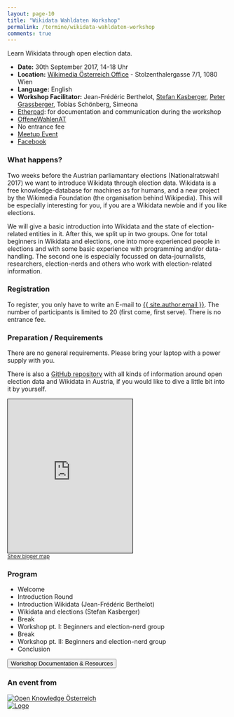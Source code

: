 ```yaml
---
layout: page-10
title: "Wikidata Wahldaten Workshop"
permalink: /termine/wikidata-wahldaten-workshop
comments: true
---
```


<div class="row col-xs-12 col-md-8">
<p>Learn Wikidata through open election data.</p>

<ul>
<li><strong>Date:</strong> 30th September 2017, 14-18 Uhr</li>
<li><strong>Location:</strong> <a href="https://wikimedia.at/" title="Wikimedia Österreich">Wikimedia Österreich Office</a> - Stolzenthalergasse 7/1, 1080 Wien</li>
<li><strong>Language:</strong> English</li>
<li><strong>Workshop Facilitator:</strong> Jean-Frédéric Berthelot, <a href="http://stefankasberger.eu" title="Website">Stefan Kasberger</a>, <a href="http://petergrassberger.com/" title="Peter Grassberger">Peter Grassberger</a>, Tobias Schönberg, Simeona</li>
<li><a href="http://pad.okfn.org/p/OffeneWahlenAT-Wikidata" title="Etherpad">Etherpad</a>: for documentation and communication during the workshop</li>
<li><a href="https://twitter.com/search?f=tweets&q=%23OffeneWahlenAT&src=typd" title="OffeneWahlenAT"><i class="fa fa-hashtag" aria-hidden="true"></i>OffeneWahlenAT</a></li>
<li>No entrance fee</li>
<li><a href="https://www.meetup.com/de-DE/Open-Knowledge-Oesterreich/events/243093552" title="Meetup">Meetup Event</a></li>
<li><a href="https://www.facebook.com/events/363951670684786/" title="Facebook">Facebook</a></li>
</ul>

<h3>What happens?</h3>
<p>Two weeks before the Austrian parliamantary elections (Nationalratswahl 2017) we want to introduce Wikidata through election data. Wikidata is a free knowledge-database for machines as for humans, and a new project by the Wikimedia Foundation (the organisation behind Wikipedia). This will be especially interesting for you, if you are a Wikidata newbie and if you like elections.</p>

<p>We will give a basic introduction into Wikidata and the state of election-related entities in it. After this, we split up in two groups. One for total beginners in Wikidata and elections, one into more experienced people in elections and with some basic experience with programming and/or data-handling. The second one is especially focussed on data-journalists, researchers, election-nerds and others who work with election-related information.</p>

<h3>Registration</h3>
To register, you only have to write an E-mail to <a href="mailto:{{ site.author.email }}?subject=Wikidata Wahldaten Workshop registration: "><i class="fa fa-envelope" aria-hidden="true"></i> {{ site.author.email }}</a>. The number of participants is limited to 20 (first come, first serve). There is no entrance fee.

<h3>Preparation / Requirements</h3>
There are no general requirements. Please bring your laptop with a power supply with you.

There is also a <a href="https://github.com/OKFNat/offenewahlen-wikidata" title="Wikidata Repo">GitHub repository</a> with all kinds of information around open election data and Wikidata in Austria, if you would like to dive a little bit into it by yourself.

</div>

<div class="col-xs-12 col-sm-4">
<iframe width="285" height="350" frameborder="0" scrolling="no" marginheight="0" marginwidth="0" src="http://www.openstreetmap.org/export/embed.html?bbox=16.327593326568607%2C48.201508950417534%2C16.355917453765873%2C48.21606612802778&amp;layer=mapnik&amp;marker=48.20878805645797%2C16.341755390167236" style="border: 1px solid black"></iframe><br/><small><a href="http://www.openstreetmap.org/?mlat=48.2088&amp;mlon=16.3418#map=16/48.2088/16.3418">Show bigger map</a></small>

<h3>Program</h3>
<ul>
	<li>Welcome</li>
	<li>Introduction Round</li>
	<li>Introduction Wikidata (Jean-Frédéric Berthelot)</li>
	<li>Wikidata and elections (Stefan Kasberger)</li>
	<li>Break</li>
	<li>Workshop pt. I: Beginners and election-nerd group</li>
	<li>Break</li>
	<li>Workshop pt. II: Beginners and election-nerd group</li>
	<li>Conclusion</li>
</ul>
</div>

<a href="https://github.com/OKFNat/offenewahlen-wikidata/tree/master/events/wikidata-wahldaten-workshop" title="Workshop Documentation & Resources"><button class="button-primary">Workshop Documentation & Resources</button></a>

<div class="partner row col-xs-12">
<h3>An event from</h3>
<div class="col-xs-12 col-sm-6"><a class="logo ok-at" href="http://okfn.at" title="Open Knowledge Österreich"><img class="logo" src="{{ site.staticurl }}logos/logo-ok-at.svg" alt="Open Knowledge Österreich" /></a></div><div class="col-xs-12 col-sm-6"><a class="logo wm-at" title="Wikimedia Österreich" href="https://wikimedia.at/"><img src="{{ site.staticurl }}logos/wm-at_flach.svg" alt="Logo" /></a></div>

</div>
